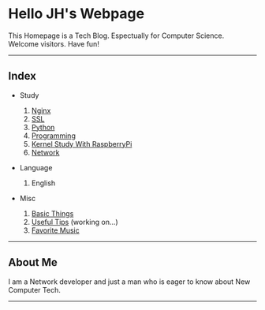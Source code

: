 <link rel="shortcut icon" href="favicon/favicon.ico">
<link rel="stylesheet" type="text/css" media="all" href="https://shlomo90.github.io/homepage.css" />

# Hello JH's Webpage

This Homepage is a Tech Blog. Espectually for Computer Science.  
Welcome visitors. Have fun!

---

## Index

* Study
	1. [Nginx](nginx/index.md)
    2. [SSL](ssl/index.md)
    3. [Python](/python_study/index.md)
    4. [Programming](programming/index.md)
    5. [Kernel Study With RaspberryPi](/kernel_raspberry/index.md)
    6. [Network](/network/index.md)
* Language
	1. English

* Misc
	1. [Basic Things](basic.md)
	2. [Useful Tips](tips.md) (working on...)
	3. [Favorite Music](music.md)

---

## About Me

I am a Network developer and just a man who is eager to know about New Computer Tech.  

---

